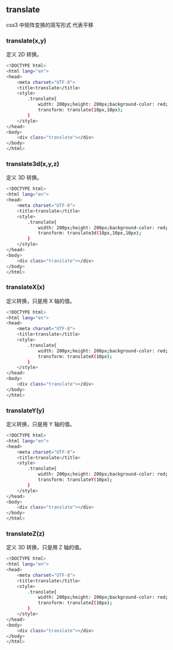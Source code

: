 ## translate
css3 中矩阵变换的简写形式 代表平移


### translate(x,y)
定义 2D 转换。
``` bash
<!DOCTYPE html>
<html lang="en">
<head>
	<meta charset="UTF-8">
	<title>translate</title>
	<style>
		.translate{
			width: 200px;height: 200px;background-color: red;
			transform: translate(10px,10px);
		}
	</style>
</head>
<body>
	<div class="translate"></div>
</body>
</html>
```
### translate3d(x,y,z)
定义 3D 转换。
``` bash
<!DOCTYPE html>
<html lang="en">
<head>
	<meta charset="UTF-8">
	<title>translate</title>
	<style>
		.translate{
			width: 200px;height: 200px;background-color: red;
			transform: translate3d(10px,10px,10px);
		}
	</style>
</head>
<body>
	<div class="translate"></div>
</body>
</html>
```
### translateX(x)
定义转换，只是用 X 轴的值。
``` bash
<!DOCTYPE html>
<html lang="en">
<head>
	<meta charset="UTF-8">
	<title>translate</title>
	<style>
		.translate{
			width: 200px;height: 200px;background-color: red;
			transform: translateX(10px);
		}
	</style>
</head>
<body>
	<div class="translate"></div>
</body>
</html>
```
### translateY(y)
定义转换，只是用 Y 轴的值。
``` bash
<!DOCTYPE html>
<html lang="en">
<head>
	<meta charset="UTF-8">
	<title>translate</title>
	<style>
		.translate{
			width: 200px;height: 200px;background-color: red;
			transform: translateY(10px);
		}
	</style>
</head>
<body>
	<div class="translate"></div>
</body>
</html>
```
### translateZ(z)
定义 3D 转换，只是用 Z 轴的值。
``` bash
<!DOCTYPE html>
<html lang="en">
<head>
	<meta charset="UTF-8">
	<title>translate</title>
	<style>
		.translate{
			width: 200px;height: 200px;background-color: red;
			transform: translateZ(10px);
		}
	</style>
</head>
<body>
	<div class="translate"></div>
</body>
</html>
```